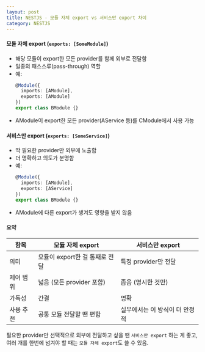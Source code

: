 ```yaml
---
layout: post
title: NESTJS - 모듈 자체 export vs 서비스만 export 차이
category: NESTJS
---
```


#### 모듈 자체 export (`exports: [SomeModule]`)
- 해당 모듈이 export한 모든 provider를 함께 외부로 전달함
- 일종의 패스스루(pass-through) 역할
- 예:
  ```ts
  @Module({
    imports: [AModule],
    exports: [AModule]
  })
  export class BModule {}
  ```
- AModule이 export한 모든 provider(AService 등)를 CModule에서 사용 가능

#### 서비스만 export (`exports: [SomeService]`)
- 딱 필요한 provider만 외부에 노출함
- 더 명확하고 의도가 분명함
- 예:
  ```ts
  @Module({
    imports: [AModule],
    exports: [AService]
  })
  export class BModule {}
  ```
- AModule에 다른 export가 생겨도 영향을 받지 않음

#### 요약
| 항목 | 모듈 자체 export | 서비스만 export |
|------|-------------------|------------------|
| 의미 | 모듈이 export한 걸 통째로 전달 | 특정 provider만 전달 |
| 제어 범위 | 넓음 (모든 provider 포함) | 좁음 (명시한 것만) |
| 가독성 | 간결 | 명확 |
| 사용 추천 | 공통 모듈 전달할 땐 편함 | 실무에서는 이 방식이 더 안정적 |

필요한 provider만 선택적으로 외부에 전달하고 싶을 땐 `서비스만 export` 하는 게 좋고, 여러 개를 한번에 넘겨야 할 때는 `모듈 자체 export`도 쓸 수 있음.
